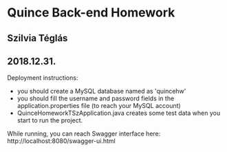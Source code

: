 # Quince Back-end Homework

## Szilvia Téglás
## 2018.12.31.

Deployment instructions:
- you should create a MySQL database named as 'quincehw'
- you should fill the username and password fields in the application.properties file (to reach your MySQL account)
- QuinceHomeworkTSzApplication.java creates some test data when you start to run the project.

While running, you can reach Swagger interface here:
http://localhost:8080/swagger-ui.html
